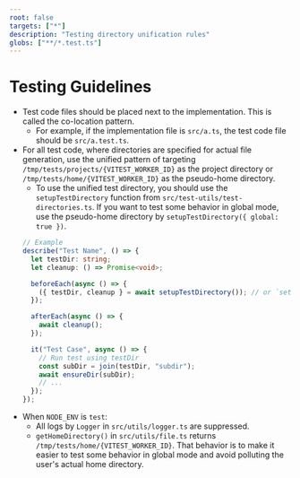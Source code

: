 ```yaml
---
root: false
targets: ["*"]
description: "Testing directory unification rules"
globs: ["**/*.test.ts"]
---
```


# Testing Guidelines

- Test code files should be placed next to the implementation. This is called the co-location pattern.
    - For example, if the implementation file is `src/a.ts`, the test code file should be `src/a.test.ts`.
- For all test code, where directories are specified for actual file generation, use the unified pattern of targeting `/tmp/tests/projects/{VITEST_WORKER_ID}` as the project directory or `/tmp/tests/home/{VITEST_WORKER_ID}` as the pseudo-home directory.
    - To use the unified test directory, you should use the `setupTestDirectory` function from `src/test-utils/test-directories.ts`. If you want to test some behavior in global mode, use the pseudo-home directory by `setupTestDirectory({ global: true })`.
    ```typescript
    // Example
    describe("Test Name", () => {
      let testDir: string;
      let cleanup: () => Promise<void>;

      beforeEach(async () => {
        ({ testDir, cleanup } = await setupTestDirectory()); // or `setupTestDirectory({ global: true })`
      });

      afterEach(async () => {
        await cleanup();
      });

      it("Test Case", async () => {
        // Run test using testDir
        const subDir = join(testDir, "subdir");
        await ensureDir(subDir);
        // ...
      });
    });
    ```
- When `NODE_ENV` is `test`:
  - All logs by `Logger` in `src/utils/logger.ts` are suppressed.
  - `getHomeDirectory()` in `src/utils/file.ts` returns `/tmp/tests/home/{VITEST_WORKER_ID}`. That behavior is to make it easier to test some behavior in global mode and avoid polluting the user's actual home directory.
